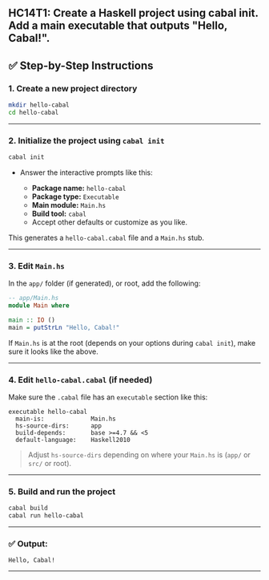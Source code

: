 HC14T1: Create a Haskell project using cabal init. Add a main executable that outputs "Hello, Cabal!".
---


## ✅ Step-by-Step Instructions

### 1. **Create a new project directory**

```bash
mkdir hello-cabal
cd hello-cabal
```

---

### 2. **Initialize the project using `cabal init`**

```bash
cabal init
```

* Answer the interactive prompts like this:

  * **Package name:** `hello-cabal`
  * **Package type:** `Executable`
  * **Main module:** `Main.hs`
  * **Build tool:** `cabal`
  * Accept other defaults or customize as you like.

This generates a `hello-cabal.cabal` file and a `Main.hs` stub.

---

### 3. **Edit `Main.hs`**

In the `app/` folder (if generated), or root, add the following:

```haskell
-- app/Main.hs
module Main where

main :: IO ()
main = putStrLn "Hello, Cabal!"
```

If `Main.hs` is at the root (depends on your options during `cabal init`), make sure it looks like the above.

---

### 4. **Edit `hello-cabal.cabal` (if needed)**

Make sure the `.cabal` file has an `executable` section like this:

```cabal
executable hello-cabal
  main-is:             Main.hs
  hs-source-dirs:      app
  build-depends:       base >=4.7 && <5
  default-language:    Haskell2010
```

> Adjust `hs-source-dirs` depending on where your `Main.hs` is (`app/` or `src/` or root).

---

### 5. **Build and run the project**

```bash
cabal build
cabal run hello-cabal
```

---

### ✅ Output:

```
Hello, Cabal!
```

---

